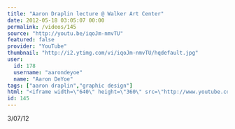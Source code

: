 ```yaml
---
title: "Aaron Draplin lecture @ Walker Art Center"
date: 2012-05-18 03:05:07 00:00
permalink: /videos/145
source: "http://youtu.be/iqoJm-nmvTU"
featured: false
provider: "YouTube"
thumbnail: "http://i2.ytimg.com/vi/iqoJm-nmvTU/hqdefault.jpg"
user:
  id: 178
  username: "aarondeyoe"
  name: "Aaron DeYoe"
tags: ["aaron draplin","graphic design"]
html: "<iframe width=\"640\" height=\"360\" src=\"http://www.youtube.com/embed/iqoJm-nmvTU?wmode=transparent&fs=1&feature=oembed\" frameborder=\"0\" allowfullscreen></iframe>"
id: 145
---
```


3/07/12